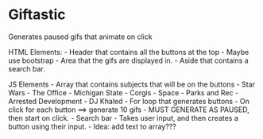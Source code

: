 # Giftastic
Generates paused gifs that animate on click

HTML Elements:
	- Header that contains all the buttons at the top
		- Maybe use bootstrap
	- Area that the gifs are displayed in.
	- Aside that contains a search bar.

JS Elements
	- Array that contains subjects that will be on the buttons
		- Star Wars
		- The Office
		- Michigan State
		- Corgis
		- Space
		- Parks and Rec
		- Arrested Development
		- DJ Khaled
	- For loop that generates buttons
	- On click for each button ==> generate 10 gifs
		- MUST GENERATE AS PAUSED, then start on click.
	- Search bar
		- Takes user input, and then creates a button using their input.
			- Idea: add text to array???

